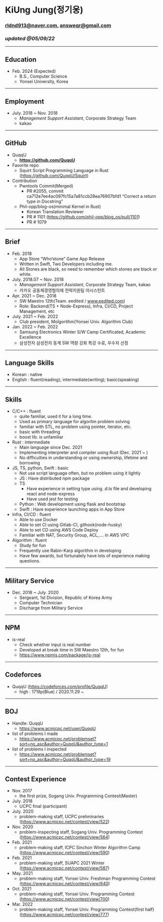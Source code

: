 # KiUng Jung(정기웅)

### rldnd913@naver.com, answeqr@gmail.com
### _updated @05/09/22_

---

## Education

- Feb. 2024 (Expected) 
    - B.S., Computer Science  
    -   Yonsei University, Korea

---

## Employment

- July. 2018 ~ Nov. 2018
    - *Management Support Assistant*, Corporate Strategy Team
    -  kakao

---

## GitHub

-   QuqqU 
    - **https://github.com/QuqqU**
-   Favorite repo 
    - Squirt Script Programming Language in Rust (https://github.com/QuqqU/Squirt)
- Contribution
    -   Pwntools Commit(Merged) 
        -   PR #2055, commit ca712e7ee4ac097fc15a7a81ccb28ea76907bfd1 “Correct a return type in Docstring”
    -   Phil-opp/blog-os(minimal Kernel in Rust) 
        - Korean Translation Reviewer 
        -   PR # 1101 (https://github.com/phil-opp/blog_os/pull/1101)
        -   PR # 1079

---

## Brief

-   Feb. 2018
    -   App Store “Who’stone” Game App Release
    - Written in Swift, Two Developers including me.
    - All Stones are black, so need to remember which stones are black or white.
-   July. 2018.07 ~ Nov. 2018
    -   *Management Support Assistant*, Corporate Strategy Team, kakao
    - 카카오 공동체경영협의체 전략지원팀 어시스턴트
-  Apr. 2021 ~ Dec. 2018
    -   SW Maestro 12th(Team. eedited / www.eedited.com)
    -   Role: Backend(TS + Node-Express), Infra, CI/CD, Project Management, etc
-   July. 2021 ~ Feb. 2022
    -   Club president, Molgorithm(Yonsei Univ. Algorithm Club)
-   Jan. 2022 ~ Feb. 2022
    - Samsung Electronics Winter S/W Camp Certificated, Academic Excellence
    -  삼성전자 삼성전자 동계 SW 역량 강화 특강 수료, 우수자 선정

---

## Language Skills

- Korean : native
- English : fluent(reading); intermediate(writing); basic(speaking)

---

## Skills

-   C/C++ : fluent
    -   quite familiar, used it for a long time.
    -   Used as primary language for algoritm problem solving
    -   familiar with STL, no problem using pointer, iterator, etc.
    -   basic with threading
    -   boost lib. is unfamiliar
-   Rust : intermediate
    -   Main language since Dec. 2021
    -   Implementing interpreter and compiler using Rust (Dec. 2021 ~ )
    -   No difficulties in understanding or using ownership, lifetime and borrowing
-   JS, TS, python, Swift : basic
    - Not use script language often, but no problem using it lightly
    -   JS : Have distributed npm package
    -   TS 
        - Have experience in setting type using .d.ts file and developing react and node-express
        - Have used jest for testing
    -   Python : Web development using flask and bootstrap
    -   Swift : Have experience launching apps in App Store
-   Infra, CI/CD : fluent
    -   Able to use Docker
    -   Able to set CI using Gitlab-CI, githook(node-husky)
    -   Able to set CD using AWS Code Deploy
    -   Familiar with NAT, Security Group, ACL,.... in AWS VPC
-   Algorithm : fluent
    -   Study for fun
    -   Frequently use Rabin-Karp algorithm in developing
    -   Have few awards, but fortunately have lots of experience making questions.

---

## Military Service

- Dec. 2018 ~ July. 2020
    - Sergeant, 1st Division, Republic of Korea Army
    - Computer Technician
    - Discharge from Military Service

---

## NPM

-   is-real 
    - Check whether input is real number
    - Developed at break time in SW Maestro 12th, for fun
    - https://www.npmjs.com/package/is-real

---

## Codeforces

-   QuqqU (https://codeforces.com/profile/QuqqU)
    - high : 1719p(Blue) / 2020.11.29 ~

---

## BOJ

-   Handle: QuqqU
    - https://www.acmicpc.net/user/QuqqU
-   list of problems I made
    - https://www.acmicpc.net/problemset?sort=no_asc&author=QuqqU&author_type=1
-   list of problems I inspected
    - https://www.acmicpc.net/problemset?sort=no_asc&author=QuqqU&author_type=19

---

## Contest Experience

-   Nov. 2017
    -  the first prize, Sogang Univ. Programming Contest(Master)
-   July. 2018
    -   UCPC final (participant) 
-   July. 2020
    -   problem-making staff,  UCPC preliminaries
        (https://www.acmicpc.net/contest/view/522)
-   Nov. 2020
    -   problem-inspecting staff, Sogang Univ. Programming Contest
        (https://www.acmicpc.net/contest/view/564)
-   Feb. 2021
    -    problem-making staff,  ICPC Sinchon Winter Algorithm Camp
        (https://www.acmicpc.net/contest/view/590)
-  Feb. 2021
    -    problem-making staff,  SUAPC 2021 Winter
        (https://www.acmicpc.net/contest/view/587)
-   May. 2021
    -    problem-making staff,  Yonsei Univ. Freshman Programming Contest
        (https://www.acmicpc.net/contest/view/640)
-   Oct. 2021
    -    problem-making staff, Yonsei Univ. Programming Contest
        (https://www.acmicpc.net/contest/view/700)
-   Mar. 2022
    -    problem-making staff, Yonsei Univ. Programming Contest(first half)
        (https://www.acmicpc.net/contest/view/777)
